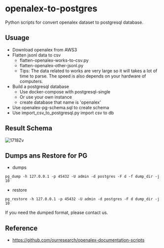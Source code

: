 # openalex-to-postgres

Python scripts for convert openalex dataset to postgresql database.

## Usuage

- Download openalex from AWS3
- Flatten jsonl data to csv
  - flatten-openalex-works-to-csv.py
  - flatten-openalex-other-jsonl.py
  - Tips: The data related to works are very large so it will takes a lot of time to parse. The speed is also depends on your hardware of computers.
- Build a postgresql database
  - Use docker-compose with postgresql-single
  - Or use your own instance
  - create database that name is 'openalex'
- Use openalex-pg-schema.sql to create schema
- Use import_csv_to_postgresql.py import csv to db

## Result Schema

![1718Zv](https://pic.techower.com/uPic/1718Zv.png)

## Dumps ans Restore for PG

- dumps

```
pg_dump -h 127.0.0.1 -p 45432 -U admin -d postgres -F d -f dump_dir -j 10
```

- restore

```
pg_restore -h 127.0.0.1 -p 45432 -U admin -d postgres -F d dump_dir -j 10
```

If you need the dumped format, please contact us.

## Reference

- https://github.com/ourresearch/openalex-documentation-scripts

